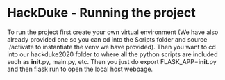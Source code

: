 # HackDuke - Running the project

To run the project first create your own virtual environment (We have also already provided one so you can cd into the Scripts folder and  source ./activate to instantiate the venv we have provided). Then you want to cd into our hackduke2020 folder to where all the python scripts are included such as __init__.py, main.py, etc. Then you just do export FLASK_APP=__init__.py and then flask run to open the local host webpage. 
